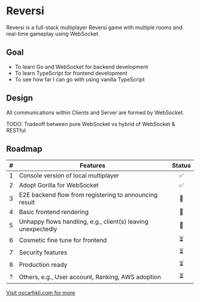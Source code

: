 # Reversi

Reversi is a full-stack multiplayer Reversi game with multiple rooms and real-time gameplay using WebSocket.

## Goal
- To learn Go and WebSocket for backend development
- To learn TypeScript for frontend development
- To see how far I can go with using vanilla TypeScript

## Design
All communications within Clients and Server are formed by WebSocket.

TODO: Tradeoff between pure WebSocket vs hybrid of WebSocket & RESTful


## Roadmap
|  #  | Features                                                   | Status |
| :-: | ---------------------------------------------------------- | :-: |
|  1  | Console version of local multiplayer | ✅ |
|  2  | Adopt Gorilla for WebSocket | ✅ |
|  3  | E2E backend flow from registering to announcing result | 🚧 |
|  4  | Basic frontend rendering | 🚧 |
|  5  | Unhappy flows handling, e.g., client(s) leaving unexpectedly | 🚧 |
|  6  | Cosmetic fine tune for frontend | ⏳ |
|  7  | Security features | ⏳ |
|  8  | Production ready | ⏳ |
|  ?  | Others, e.g., User account, Ranking, AWS adoption | ⏳ |

[Visit oscarhkli.com for more](https://oscarhkli.com/)